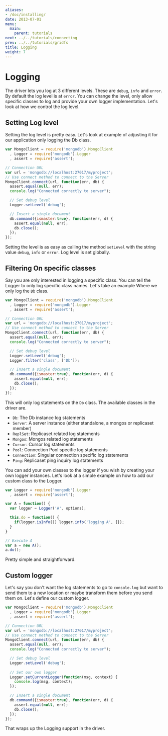 ```yaml
---
aliases:
- /doc/installing/
date: 2013-07-01
menu:
  main:
    parent: tutorials
next: ../../tutorials/connecting
prev: ../../tutorials/gridfs
title: Logging
weight: 7
---
```

# Logging

The driver lets you log at 3 different levels. These are `debug`, `info` and `error`. By default the log level is at `error`. You can change the level, only allow specific classes to log and provide your own logger implementation. Let's look at how we control the log level.

## Setting Log level

Setting the log level is pretty easy. Let's look at example of adjusting it for our application only logging the Db class.

```js
var MongoClient = require('mongodb').MongoClient
  , Logger = require('mongodb').Logger
  , assert = require('assert');

// Connection URL
var url = 'mongodb://localhost:27017/myproject';
// Use connect method to connect to the Server
MongoClient.connect(url, function(err, db) {
  assert.equal(null, err);
  console.log("Connected correctly to server");

  // Set debug level
  Logger.setLevel('debug');

  // Insert a single document
  db.command({ismaster:true}, function(err, d) {
    assert.equal(null, err);
    db.close();
  });
});
```

Setting the level is as easy as calling the method `setLevel` with the string value `debug`, `info` or `error`. Log level is set globally.

## Filtering On specific classes

Say you are only interested in logging a specific class. You can tell the Logger to only log specific class names. Let's take an example Where we only log the `Db` class.

```js
var MongoClient = require('mongodb').MongoClient
  , Logger = require('mongodb').Logger
  , assert = require('assert');

// Connection URL
var url = 'mongodb://localhost:27017/myproject';
// Use connect method to connect to the Server
MongoClient.connect(url, function(err, db) {
  assert.equal(null, err);
  console.log("Connected correctly to server");

  // Set debug level
  Logger.setLevel('debug');
  Logger.filter('class', ['Db']);

  // Insert a single document
  db.command({ismaster:true}, function(err, d) {
    assert.equal(null, err);
    db.close();
  });
});
```

This will only log statements on the `Db` class. The available classes in the driver are.

* `Db`: The Db instance log statements
* `Server`: A server instance (either standalone, a mongos or replicaset member)
* `ReplSet`: Replicaset related log statements
* `Mongos`: Mongos related log statements
* `Cursor`: Cursor log statements
* `Pool`: Connection Pool specific log statements
* `Connection`: Singular connection specific log statements
* `Ping`: Replicaset ping inquiry log statements

You can add your own classes to the logger if you wish by creating your own logger instances. Let's look at a simple example on how to add our custom class to the Logger.

```js
var Logger = require('mongodb').Logger
  , assert = require('assert');

var A = function() {
  var logger = Logger('A', options);

  this.do = function() {
    if(logger.isInfo()) logger.info('logging A', {});
  }
}

// Execute A
var a = new A();
a.do();
```

Pretty simple and straightforward.

## Custom logger

Let's say you don't want the log statements to go to `console.log` but want to send them to a new location or maybe transform them before you send them on. Let's define our custom logger.

```js
var MongoClient = require('mongodb').MongoClient
  , Logger = require('mongodb').Logger
  , assert = require('assert');

// Connection URL
var url = 'mongodb://localhost:27017/myproject';
// Use connect method to connect to the Server
MongoClient.connect(url, function(err, db) {
  assert.equal(null, err);
  console.log("Connected correctly to server");

  // Set debug level
  Logger.setLevel('debug');
  
  // Set our own logger
  Logger.setCurrentLogger(function(msg, context) {
    console.log(msg, context);
  });

  // Insert a single document
  db.command({ismaster:true}, function(err, d) {
    assert.equal(null, err);
    db.close();
  });
});
```

That wraps up the Logging support in the driver.
